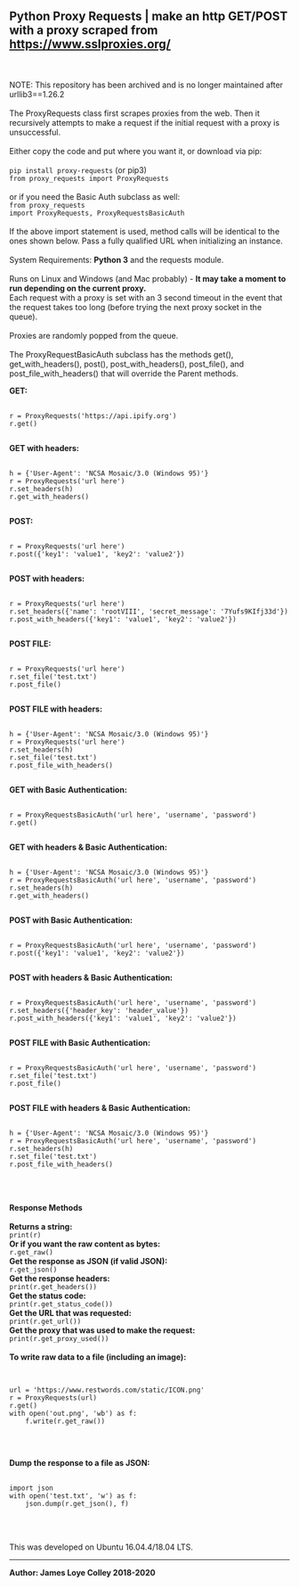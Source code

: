 ## Python Proxy Requests | make an http GET/POST with a proxy scraped from https://www.sslproxies.org/

<br><br>
NOTE: This repository has been archived and is no longer maintained after urllib3==1.26.2
<br><br>
The ProxyRequests class first scrapes proxies from the web. Then it recursively attempts to make a request if the initial request with a proxy is unsuccessful.
<br><br>
Either copy the code and put where you want it, or download via pip:
<br><br>
<code>pip install proxy-requests</code>  (or pip3)
<br>
<code>from proxy_requests import ProxyRequests</code>
<br><br>
or if you need the Basic Auth subclass as well:
<br>
<code>from proxy_requests import ProxyRequests, ProxyRequestsBasicAuth</code>
<br><br>
If the above import statement is used, method calls will be identical to the ones shown below. Pass a fully qualified URL when initializing an instance.
<br><br>
System Requirements: <b>Python 3</b> and the requests module.
<br><br>
Runs on Linux and Windows (and Mac probably) - <b>It may take a moment to run depending on the current proxy.</b>
<br>
Each request with a proxy is set with an 3  second timeout in the event that the request takes too long (before trying the next proxy socket in the queue).
<br><br>
Proxies are randomly popped from the queue.
<br><br>
The ProxyRequestBasicAuth subclass has the methods get(), get_with_headers(), post(), post_with_headers(), post_file(), and post_file_with_headers() that will override the Parent methods.
<br>

<b>GET:</b>
<pre>
    <code>
r = ProxyRequests('https://api.ipify.org')
r.get()
    </code>
</pre>

<b>GET with headers:</b>
<pre>
    <code>
h = {'User-Agent': 'NCSA Mosaic/3.0 (Windows 95)'}
r = ProxyRequests('url here')
r.set_headers(h)
r.get_with_headers()
    </code>
</pre>

<b>POST:</b>
<pre>
    <code>
r = ProxyRequests('url here')
r.post({'key1': 'value1', 'key2': 'value2'})
    </code>
</pre>

<b>POST with headers:</b>
<pre>
    <code>
r = ProxyRequests('url here')
r.set_headers({'name': 'rootVIII', 'secret_message': '7Yufs9KIfj33d'})
r.post_with_headers({'key1': 'value1', 'key2': 'value2'})
    </code>
</pre>

<b>POST FILE:</b>
<pre>
    <code>
r = ProxyRequests('url here')
r.set_file('test.txt')
r.post_file()
    </code>
</pre>

<b>POST FILE with headers:</b>
<pre>
    <code>
h = {'User-Agent': 'NCSA Mosaic/3.0 (Windows 95)'}
r = ProxyRequests('url here')
r.set_headers(h)
r.set_file('test.txt')
r.post_file_with_headers()
    </code>
</pre>

<b>GET with Basic Authentication:</b>
<pre>
    <code>
r = ProxyRequestsBasicAuth('url here', 'username', 'password')
r.get()
    </code>
</pre>

<b>GET with headers & Basic Authentication:</b>
<pre>
    <code>
h = {'User-Agent': 'NCSA Mosaic/3.0 (Windows 95)'}
r = ProxyRequestsBasicAuth('url here', 'username', 'password')
r.set_headers(h)
r.get_with_headers()
    </code>
</pre>

<b>POST with Basic Authentication:</b>
<pre>
    <code>
r = ProxyRequestsBasicAuth('url here', 'username', 'password')
r.post({'key1': 'value1', 'key2': 'value2'})
    </code>
</pre>

<b>POST with headers & Basic Authentication:</b>
<pre>
    <code>
r = ProxyRequestsBasicAuth('url here', 'username', 'password')
r.set_headers({'header_key': 'header_value'})
r.post_with_headers({'key1': 'value1', 'key2': 'value2'})
    </code>
</pre>

<b>POST FILE with Basic Authentication:</b>
<pre>
    <code>
r = ProxyRequestsBasicAuth('url here', 'username', 'password')
r.set_file('test.txt')
r.post_file()
    </code>
</pre>

<b>POST FILE with headers & Basic Authentication:</b>
<pre>
    <code>
h = {'User-Agent': 'NCSA Mosaic/3.0 (Windows 95)'}
r = ProxyRequestsBasicAuth('url here', 'username', 'password')
r.set_headers(h)
r.set_file('test.txt')
r.post_file_with_headers()
    </code>
</pre>    
<br><br>
<b>Response Methods</b>
<br><br>
  <b>Returns a string:</b>
<br>
<code>print(r)</code>
<br>
<b>Or if you want the raw content as bytes: </b>
<br>
<code>r.get_raw()</code>
<br>
<b>Get the response as JSON (if valid JSON):</b>
<br>
<code>r.get_json()</code>
<br>
<b>Get the response headers:</b>
<br>
<code>print(r.get_headers())</code>
<br>
<b>Get the status code:</b>
<br>
<code>print(r.get_status_code())</code>
<br>
<b>Get the URL that was requested:</b>
<br>
<code>print(r.get_url())</code>
<br>
<b>Get the proxy that was used to make the request:</b>
<br>
<code>print(r.get_proxy_used())</code>
<br>
<br>
<b>To write raw data to a file (including an image):</b>
<br>
<pre>
    <code>

url = 'https://www.restwords.com/static/ICON.png'
r = ProxyRequests(url)
r.get()
with open('out.png', 'wb') as f:
    f.write(r.get_raw())

    </code>
</pre>
<br>
<b>Dump the response to a file as JSON:</b>
<br>
<pre>
    <code>
import json
with open('test.txt', 'w') as f:
    json.dump(r.get_json(), f)
    </code>
</pre>
<br><br>
This was developed on Ubuntu 16.04.4/18.04 LTS.
<hr>
<b>Author: James Loye Colley  2018-2020</b><br><br>
